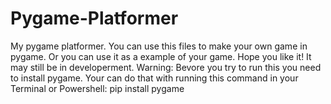# Pygame-Platformer
My pygame platformer.
You can use this files to make your own game in pygame.
Or you can use it as a example of your game.
Hope you like it!
It may still be in developerment.
Warning: Bevore you try to run this you need to install pygame.
Your can do that with running this command in your Terminal or Powershell:
pip install pygame
